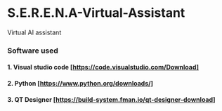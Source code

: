 # S.E.R.E.N.A-Virtual-Assistant
Virtual AI assistant 

### Software used
#### 1. Visual studio code [https://code.visualstudio.com/Download]
#### 2. Python [https://www.python.org/downloads/]
#### 3. QT Designer [https://build-system.fman.io/qt-designer-download]
